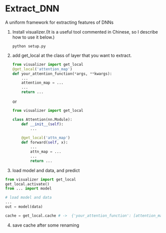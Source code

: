 # Extract_DNN
A uniform framework for extracting features of DNNs

1. Install visualizer.(It is a useful tool commented in Chinese, so I describe how to use it below.)
    ```
    python setup.py
    ```
    

2. add get_local at the class of layer that you want to extract.
    ```python
    from visualizer import get_local
    @get_local('attention_map')
    def your_attention_function(*args, **kwargs):
        ...
        attention_map = ... 
        ...
        return ...
    ```
    or
    ```python
    from visualizer import get_local

    class Attention(nn.Module):
        def __init__(self):
            ...
        
        @get_local('attn_map')
        def forward(self, x):
            ...
            attn_map = ...
            ...
            return ...
    ```
3. load model and data, and predict
```python
from visualizer import get_local
get_local.activate() 
from ... import model 

# load model and data
...
out = model(data)

cache = get_local.cache # ->  {'your_attention_function': [attention_map]}
```
4. save cache after some renaming